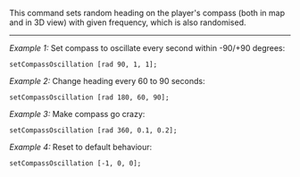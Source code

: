 This command sets random heading on the player's compass (both in map and in 3D view) with given frequency, which is also randomised.


---
*Example 1:*
Set compass to oscillate every second within -90/+90 degrees:

```sqf
setCompassOscillation [rad 90, 1, 1];
```

*Example 2:*
Change heading every 60 to 90 seconds:

```sqf
setCompassOscillation [rad 180, 60, 90];
```

*Example 3:*
Make compass go crazy:

```sqf
setCompassOscillation [rad 360, 0.1, 0.2];
```

*Example 4:*
Reset to default behaviour:

```sqf
setCompassOscillation [-1, 0, 0];
```